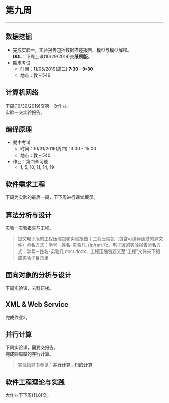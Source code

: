 # 第九周  
---  
## 数据挖掘  
- 完成实验一，实验报告包括数据描述报告、模型与模型解释。  
  **DDL**：下周上课(10/29/2019)交**纸质版**。  
- 期末考试  
  - 时间：11/05/2019(周二) **7:30 - 9:30**  
  - 地点：教三546  

## 计算机网络  
下周(10/30/2019)交第一次作业。  
实验一交实验报告。  

## 编译原理  
- 期中考试  
  - 时间：10/31/2019(周四) 13:00 - 15:00  
  - 地点：教三540  
- 作业：第四章习题  
  - 1, 5, 10, 11, 14, 19  

## 软件需求工程  
下周为实验的最后一周，下下周进行课堂展示。  

## 算法分析与设计  
实验一实验报告与工程。  
> 提交电子版的工程压缩包和实验报告；工程压缩包（包含可编译通过的源文件）命名方式：学号－姓名-实验几.zip/rar/.7z，电子版的实验报告命名方式：学号－姓名-实验几.doc/.docx，工程压缩包题交至“工程”文件夹下相应实验子目录里  

## 面向对象的分析与设计  
下周实验课，去科研楼。  

## XML & Web Service  
完成作业2。  

## 并行计算  
下周实验课，需要交报告。  
完成圆周率的并行计算。  
> 实验指导书参见：[并行计算 - PI的计算](../Attachment/并行计算pi.pdf)  

## 软件工程理论与实践  
大作业下下周(11.8)交。  